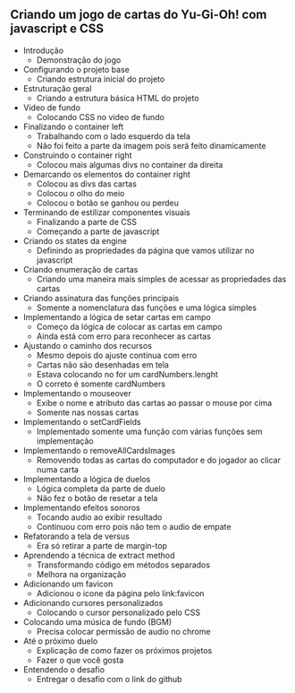 ## Criando um jogo de cartas do Yu-Gi-Oh! com javascript e CSS
- Introdução
    - Demonstração do jogo 
- Configurando o projeto base
    - Criando estrutura inicial do projeto
- Estruturação geral
    - Criando a estrutura básica HTML do projeto
- Video de fundo
    - Colocando CSS no video de fundo
- Finalizando o container left
    - Trabalhando com o lado esquerdo da tela
    - Não foi feito a parte da imagem pois será feito dinamicamente
- Construindo o container right
    - Colocou mais algumas divs no container da direita
- Demarcando os elementos do container right
    - Colocou as divs das cartas
    - Colocou o olho do meio
    - Colocou o botão se ganhou ou perdeu
- Terminando de estilizar componentes visuais
    - Finalizando a parte de CSS
    - Começando a parte de javascript
- Criando os states da engine
    - Definindo as propriedades da página que vamos utilizar no javascript
- Criando enumeração de cartas
    - Criando uma maneira mais simples de acessar as propriedades das cartas
- Criando assinatura das funções principais
    - Somente a nomenclatura das funções e uma lógica simples
- Implementando a lógica de setar cartas em campo
    - Começo da lógica de colocar as cartas em campo
    - Ainda está com erro para reconhecer as cartas
- Ajustando o caminho dos recursos
    - Mesmo depois do ajuste continua com erro
    - Cartas não são desenhadas em tela
    - Estava colocando no for um cardNumbers.lenght
    - O correto é somente cardNumbers
- Implementando o mouseover
    - Exibe o nome e atributo das cartas ao passar o mouse por cima
    - Somente nas nossas cartas
- Implementando o setCardFields
    - Implementado somente uma função com várias funções sem implementação
- Implementando o removeAllCardsImages
    - Removendo todas as cartas do computador e do jogador ao clicar numa carta
- Implementando a lógica de duelos
    - Lógica completa da parte de duelo
    - Não fez o botão de resetar a tela
- Implementando efeitos sonoros
    - Tocando audio ao exibir resultado
    - Continuou com erro pois não tem o audio de empate
- Refatorando a tela de versus
    - Era só retirar a parte de margin-top
- Aprendendo a técnica de extract method
    - Transformando código em métodos separados
    - Melhora na organização
- Adicionando um favicon
    - Adicionou o icone da página pelo link:favicon
- Adicionando cursores personalizados
    - Colocando o cursor personalizado pelo CSS
- Colocando uma música de fundo (BGM)
    - Precisa colocar permissão de audio no chrome
- Até o próximo duelo
    - Explicação de como fazer os próximos projetos
    - Fazer o que você gosta
- Entendendo o desafio
    - Entregar o desafio com o link do github